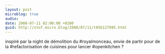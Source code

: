 ```yaml
---
layout: post
microblog: true
audio: 
date: 2008-07-11 02:00:00 +0200
guid: http://xtof.micro.blog/2008/07/11/t856127095.html
---
```

inspiré par la night de démolition du #royalmonceau, envie de partir pour de la #refactorisation de cuisines pour lancer #openkitchen ?
